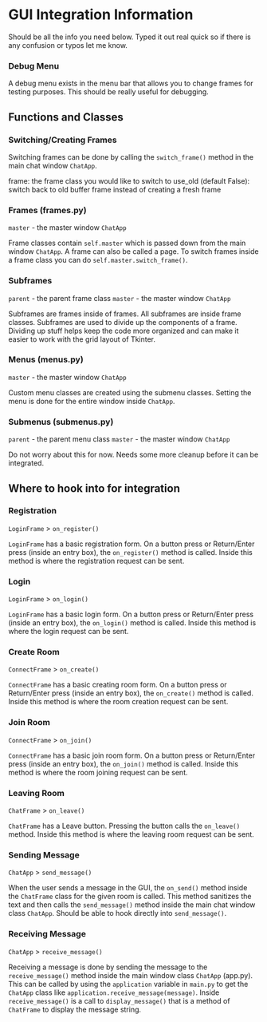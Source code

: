 # GUI Integration Information

Should be all the info you need below. Typed it out real quick so if there is any confusion or typos let me know.

### Debug Menu

A debug menu exists in the menu bar that allows you to change frames for testing purposes. This should be really useful for debugging.

## Functions and Classes

### Switching/Creating Frames

Switching frames can be done by calling the `switch_frame()` method in the main chat window `ChatApp`.

frame: the frame class you would like to switch to
use_old (default False): switch back to old buffer frame instead of creating a fresh frame

### Frames (frames.py)

`master` - the master window `ChatApp`

Frame classes contain `self.master` which is passed down from the main window `ChatApp`. A frame can also be called a page. To switch frames inside a frame class you can do `self.master.switch_frame()`.

### Subframes

`parent` - the parent frame class
`master` - the master window `ChatApp`

Subframes are frames inside of frames. All subframes are inside frame classes. Subframes are used to divide up the components of a frame. Dividing up stuff helps keep the code more organized and can make it easier to work with the grid layout of Tkinter.

### Menus (menus.py)

`master` - the master window `ChatApp`

Custom menu classes are created using the submenu classes. Setting the menu is done for the entire window inside `ChatApp`.

### Submenus (submenus.py)

`parent` - the parent menu class
`master` - the master window `ChatApp`

Do not worry about this for now. Needs some more cleanup before it can be integrated.

## Where to hook into for integration

### Registration

`LoginFrame` > `on_register()`

`LoginFrame` has a basic registration form. On a button press or Return/Enter press (inside an entry box), the `on_register()` method is called. Inside this method is where the registration request can be sent.

### Login

`LoginFrame` > `on_login()`

`LoginFrame` has a basic login form. On a button press or Return/Enter press (inside an entry box), the `on_login()` method is called. Inside this method is where the login request can be sent.

### Create Room

`ConnectFrame` > `on_create()`

`ConnectFrame` has a basic creating room form. On a button press or Return/Enter press (inside an entry box), the `on_create()` method is called. Inside this method is where the room creation request can be sent.

### Join Room

`ConnectFrame` > `on_join()`

`ConnectFrame` has a basic join room form. On a button press or Return/Enter press (inside an entry box), the `on_join()` method is called. Inside this method is where the room joining request can be sent.

### Leaving Room

`ChatFrame` > `on_leave()`

`ChatFrame` has a Leave button. Pressing the button calls the `on_leave()` method. Inside this method is where the leaving room request can be sent.

### Sending Message

`ChatApp` > `send_message()`

When the user sends a message in the GUI, the `on_send()` method inside the `ChatFrame` class for the given room is called. This method sanitizes the text and then calls the `send_message()` method inside the main chat window class `ChatApp`. Should be able to hook directly into `send_message()`.

### Receiving Message

`ChatApp` > `receive_message()`

Receiving a message is done by sending the message to the `receive_message()` method inside the main window class `ChatApp` (app.py). This can be called by using the `application` variable in `main.py` to get the `ChatApp` class like `application.receive_message(message)`. Inside `receive_message()` is a call to `display_message()` that is a method of `ChatFrame` to display the message string.

